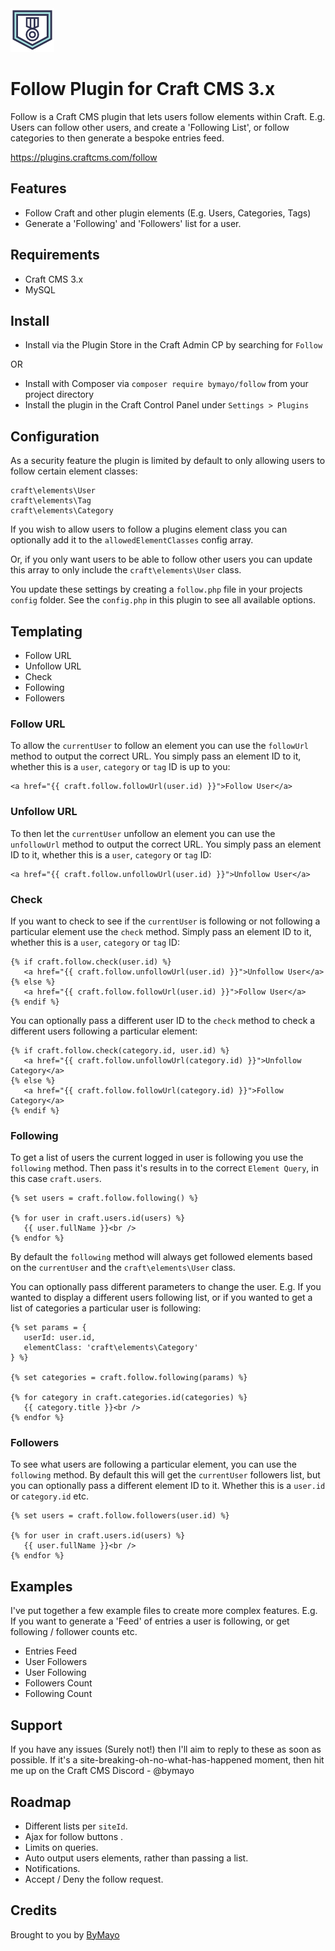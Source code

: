 <img src="https://raw.githubusercontent.com/bymayo/craft-strava-sync/master/resources/icon.png" width="70">

# Follow Plugin for Craft CMS 3.x

Follow is a Craft CMS plugin that lets users follow elements within Craft. E.g. Users can follow other users, and create a 'Following List', or follow categories to then generate a bespoke entries feed.

https://plugins.craftcms.com/follow

## Features

- Follow Craft and other plugin elements (E.g. Users, Categories, Tags)
- Generate a 'Following' and 'Followers' list for a user.

## Requirements

- Craft CMS 3.x
- MySQL

## Install

- Install via the Plugin Store in the Craft Admin CP by searching for `Follow`

OR

- Install with Composer via `composer require bymayo/follow` from your project directory
- Install the plugin in the Craft Control Panel under `Settings > Plugins`

## Configuration

As a security feature the plugin is limited by default to only allowing users to follow certain element classes:

```
craft\elements\User
craft\elements\Tag
craft\elements\Category
```

If you wish to allow users to follow a plugins element class you can optionally add it to the `allowedElementClasses` config array.

Or, if you only want users to be able to follow other users you can update this array to only include the `craft\elements\User` class.

You update these settings by creating a `follow.php` file in your projects `config` folder. See the `config.php` in this plugin to see all available options.

## Templating

- Follow URL
- Unfollow URL
- Check
- Following
- Followers

### Follow URL
To allow the `currentUser` to follow an element you can use the `followUrl` method to output the correct URL. You simply pass an element ID to it, whether this is a `user`, `category` or `tag` ID is up to you:

```
<a href="{{ craft.follow.followUrl(user.id) }}">Follow User</a>
```

### Unfollow URL
To then let the `currentUser` unfollow an element you can use the `unfollowUrl` method to output the correct URL. You simply pass an element ID to it, whether this is a `user`, `category` or `tag` ID:

```
<a href="{{ craft.follow.unfollowUrl(user.id) }}">Unfollow User</a>
```

### Check
If you want to check to see if the `currentUser` is following or not following a particular element use the `check` method. Simply pass an element ID to it, whether this is a `user`, `category` or `tag` ID:

```
{% if craft.follow.check(user.id) %}
   <a href="{{ craft.follow.unfollowUrl(user.id) }}">Unfollow User</a>
{% else %}
   <a href="{{ craft.follow.followUrl(user.id) }}">Follow User</a>
{% endif %}
```

You can optionally pass a different user ID to the `check` method to check a different users following a particular element:

```
{% if craft.follow.check(category.id, user.id) %}
   <a href="{{ craft.follow.unfollowUrl(category.id) }}">Unfollow Category</a>
{% else %}
   <a href="{{ craft.follow.followUrl(category.id) }}">Follow Category</a>
{% endif %}
```

### Following
To get a list of users the current logged in user is following you use the `following` method. Then pass it's results in to the correct `Element Query`, in this case `craft.users`.

```
{% set users = craft.follow.following() %}

{% for user in craft.users.id(users) %}
   {{ user.fullName }}<br />
{% endfor %}
```

By default the `following` method will always get followed elements based on the `currentUser` and the `craft\elements\User` class.

You can optionally pass different parameters to change the user. E.g. If you wanted to display a different users following list, or if you wanted to get a list of categories a particular user is following:

```
{% set params = {
   userId: user.id,
   elementClass: 'craft\elements\Category'
} %}

{% set categories = craft.follow.following(params) %}

{% for category in craft.categories.id(categories) %}
   {{ category.title }}<br />
{% endfor %}
```

### Followers
To see what users are following a particular element, you can use the `following` method. By default this will get the `currentUser` followers list, but you can optionally pass a different element ID to it. Whether this is a `user.id` or `category.id` etc.

```
{% set users = craft.follow.followers(user.id) %}

{% for user in craft.users.id(users) %}
   {{ user.fullName }}<br />
{% endfor %}
```

## Examples
I've put together a few example files to create more complex features. E.g. If you want to generate a 'Feed' of entries a user is following, or get following / follower counts etc.

- Entries Feed
- User Followers
- User Following
- Followers Count
- Following Count

## Support

If you have any issues (Surely not!) then I'll aim to reply to these as soon as possible. If it's a site-breaking-oh-no-what-has-happened moment, then hit me up on the Craft CMS Discord - @bymayo

## Roadmap

* Different lists per `siteId`.
* Ajax for follow buttons .
* Limits on queries.
* Auto output users elements, rather than passing a list.
* Notifications.
* Accept / Deny the follow request.

## Credits

Brought to you by [ByMayo](http://bymayo.co.uk)
